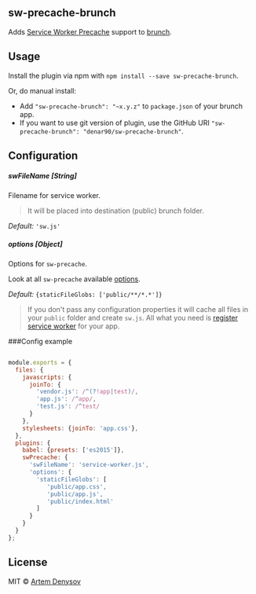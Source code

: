 ## sw-precache-brunch
Adds [Service Worker Precache](https://github.com/GoogleChrome/sw-precache) support to
[brunch](http://brunch.io).

## Usage
Install the plugin via npm with `npm install --save sw-precache-brunch`.

Or, do manual install:

* Add `"sw-precache-brunch": "~x.y.z"` to `package.json` of your brunch app.
* If you want to use git version of plugin, use the GitHub URI
`"sw-precache-brunch": "denar90/sw-precache-brunch"`.

## Configuration

##### swFileName [String]

Filename for service worker.
> It will be placed into destination (public) brunch folder.

*Default:* `'sw.js'`

##### options [Object]

Options for `sw-precache`.

Look at all `sw-precache` available [options](https://github.com/GoogleChrome/sw-precache#options-parameter).

*Default:* `{staticFileGlobs: ['public/**/*.*']}`

> If you don't pass any configuration properties it will cache all files in your `public` folder and create `sw.js`. 
All what you need is [register service worker](https://developer.mozilla.org/en-US/docs/Web/API/ServiceWorkerRegistration) for your app.

###Config example
```javascript

module.exports = {
  files: {
    javascripts: {
      joinTo: {
        'vendor.js': /^(?!app|test)/,
        'app.js': /^app/,
        'test.js': /^test/
      }
    },
    stylesheets: {joinTo: 'app.css'},
  },
  plugins: {
    babel: {presets: ['es2015']},
    swPrecache: {
      'swFileName': 'service-worker.js',
      'options': { 
        'staticFileGlobs': [
           'public/app.css',
           'public/app.js',
           'public/index.html'
        ]
      }
    }
  }
};
```

## License

MIT © [Artem Denysov](https://github.com/denar90)